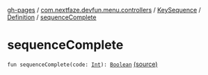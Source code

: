 [gh-pages](../../../index.md) / [com.nextfaze.devfun.menu.controllers](../../index.md) / [KeySequence](../index.md) / [Definition](index.md) / [sequenceComplete](./sequence-complete.md)

# sequenceComplete

`fun sequenceComplete(code: `[`Int`](https://kotlinlang.org/api/latest/jvm/stdlib/kotlin/-int/index.html)`): `[`Boolean`](https://kotlinlang.org/api/latest/jvm/stdlib/kotlin/-boolean/index.html) [(source)](https://github.com/NextFaze/dev-fun/tree/master/devfun-menu/src/main/java/com/nextfaze/devfun/menu/controllers/Sequence.kt#L116)